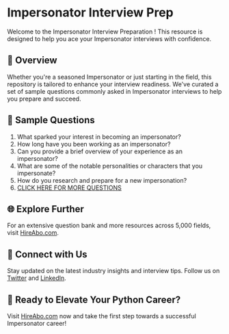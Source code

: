 # Impersonator Interview Prep

Welcome to the Impersonator Interview Preparation ! This resource is designed to help you ace your Impersonator interviews with confidence.

## 🚀 Overview

Whether you're a seasoned Impersonator or just starting in the field, this repository is tailored to enhance your interview readiness. We've curated a set of sample questions commonly asked in Impersonator interviews to help you prepare and succeed.

## 📝 Sample Questions

1. What sparked your interest in becoming an impersonator?
2. How long have you been working as an impersonator?
3. Can you provide a brief overview of your experience as an impersonator?
4. What are some of the notable personalities or characters that you impersonate?
5. How do you research and prepare for a new impersonation?
6. [CLICK HERE FOR MORE QUESTIONS](https://hireabo.com/job/16_0_29/Impersonator)

## 🌐 Explore Further

For an extensive question bank and more resources across 5,000 fields, visit [HireAbo.com](https://www.hireabo.com).

## 📱 Connect with Us

Stay updated on the latest industry insights and interview tips. Follow us on [Twitter](https://twitter.com/hireabo) and [LinkedIn](https://www.linkedin.com/in/hire-abo-3609972a8/).

## 🚀 Ready to Elevate Your Python Career?

Visit [HireAbo.com](https://www.hireabo.com) now and take the first step towards a successful Impersonator career!